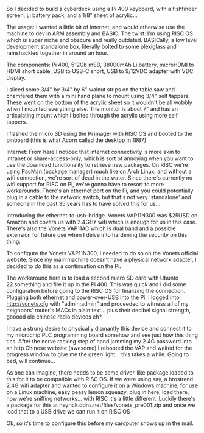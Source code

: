 So I decided to build a cyberdeck using a Pi 400 keyboard, with a fishfinder screen, Li battery pack, and a 1/8" sheet of acrylic...

The usage: I wanted a little bit of internet, and would otherwise use the machine to dev in ARM assembly and BASIC.
The twist: I'm using RISC OS which is super niche and obscure and really outdated. 
BASICally, a low level development standalone box, literally bolted to some plexiglass and ramshackled together in around an hour.

The components: Pi 400, 512Gb mSD, 38000mAh Li battery, microHDMI to HDMI short cable, USB to USB-C short, USB to 9/12VDC adapter with VDC display.

I sliced some 3/4" by 3/4" by 6" walnut strips on the table saw and chamfered them with a mini hand plane to mount using 3/4" self tappers.
These went on the bottom of the acrylic sheet so it wouldn't be all wobbly when I mounted everything else. 
The monitor is about 7" and has an articulating mount which I bolted through the acrylic using more self tappers.

I flashed the micro SD using the Pi imager with RISC OS and booted to the pinboard (this is what Acorn called the desktop in 1987)

Internet:
From here I noticed that internet connectivity is more akin to intranet or share-access-only, which is sort of annoying when you want to use the
download functionality to retrieve new packages. On RISC we're using PacMan (package manager) much like on Arch Linux, and without a wifi connection,
we're sort of dead in the water. Since there's currently no wifi support for RISC on Pi, we're gonna have to resort to more workarounds.
There's an ethernet port on the Pi, and you could potentially plug in a cable to the network switch, but that's not very 'standalone' and 
someone in the past 35 years has to have solved this for us...

Introducing the ethernet-to-usb-bridge. Vonets VAP11N300 was $25USD on Amazon and covers us with 2.4GHz wifi which is enough for us in this case.
There's also the Vonets VAP11AC which is dual band and a possible extension for future use when I delve into hardening the security on this thing.

To configure the Vonets VAP11N300, I needed to do so on the Vonets official website; Since my main machine doesn't have a physical network adapter,
I decided to do this as a continuation on the Pi.

The workaround here is to load a second micro SD card with Ubunto 22.something and fire it up in the Pi 400. This was quick and I did some configuration before going to the RISC OS for finalizing the connection. 
Plugging both ethernet and power-over-USB into the Pi, I logged into http://vonets.cfg with "admin:admin" and proceeded to witness all of my 
neighbors' router's MACs in plain text... plus their decibel signal strength, gooood ole chinese radio devices eh?

I have a strong desire to physically dismantly this device and connect it to my microchip PLC programming board somehow and see just how this 
thing tics. After the nerve racking step of hand jamming my 2.4G password into an http Chinese website (awesome) I rebooted the VAP and waited 
for the progress window to give me the green light... this takes a while. Going to bed, will continue...

As one can imagine, there needs to be some driver-like package loaded to this for it to be compatible with RISC OS. 
If we were using say, a brostrend 2.4G wifi adapter and wanted to configure it on a Windows machine, for use on a Linux machine,
easy peasy lemon squeazy, plug in here, load there, now we're sniffing networks... with RISC it's a little different. 
Luckily there's a package for this at heyrick.ddns.net/files/vonets_pre001.zip and once we load that to a USB drive we can run it on RISC OS

Ok, so it's time to configure this before my cardputer shows up in the mail. 









